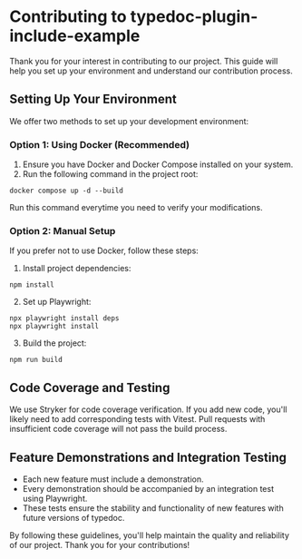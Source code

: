 # Contributing to typedoc-plugin-include-example

Thank you for your interest in contributing to our project. This guide will help you set up your environment and understand our contribution process.

## Setting Up Your Environment

We offer two methods to set up your development environment:

### Option 1: Using Docker (Recommended)

1. Ensure you have Docker and Docker Compose installed on your system.
2. Run the following command in the project root:

```
docker compose up -d --build 
```
 
Run this command everytime you need to verify your modifications.
 
### Option 2: Manual Setup
 
If you prefer not to use Docker, follow these steps:
 
1. Install project dependencies:

```
npm install 
```

2. Set up Playwright:

```
npx playwright install deps
npx playwright install
```

3. Build the project:

```
npm run build 
```

## Code Coverage and Testing

We use Stryker for code coverage verification. If you add new code, you'll likely need to add corresponding tests with Vitest. Pull requests with insufficient code coverage will not pass the build process.

## Feature Demonstrations and Integration Testing

- Each new feature must include a demonstration.
- Every demonstration should be accompanied by an integration test using Playwright.
- These tests ensure the stability and functionality of new features with future versions of typedoc.

By following these guidelines, you'll help maintain the quality and reliability of our project. Thank you for your contributions!
